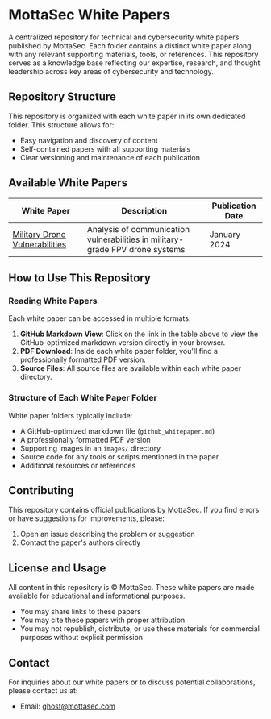 # MottaSec White Papers

A centralized repository for technical and cybersecurity white papers published by MottaSec. Each folder contains a distinct white paper along with any relevant supporting materials, tools, or references. This repository serves as a knowledge base reflecting our expertise, research, and thought leadership across key areas of cybersecurity and technology.

## Repository Structure

This repository is organized with each white paper in its own dedicated folder. This structure allows for:

- Easy navigation and discovery of content
- Self-contained papers with all supporting materials
- Clear versioning and maintenance of each publication

## Available White Papers

| White Paper | Description | Publication Date |
|-------------|-------------|------------------|
| [Military Drone Vulnerabilities](Drone_White-Paper/github_whitepaper.md) | Analysis of communication vulnerabilities in military-grade FPV drone systems | January 2024 |

## How to Use This Repository

### Reading White Papers

Each white paper can be accessed in multiple formats:

1. **GitHub Markdown View**: Click on the link in the table above to view the GitHub-optimized markdown version directly in your browser.
2. **PDF Download**: Inside each white paper folder, you'll find a professionally formatted PDF version.
3. **Source Files**: All source files are available within each white paper directory.

### Structure of Each White Paper Folder

White paper folders typically include:

- A GitHub-optimized markdown file (`github_whitepaper.md`)
- A professionally formatted PDF version
- Supporting images in an `images/` directory
- Source code for any tools or scripts mentioned in the paper
- Additional resources or references

## Contributing

This repository contains official publications by MottaSec. If you find errors or have suggestions for improvements, please:

1. Open an issue describing the problem or suggestion
2. Contact the paper's authors directly

## License and Usage

All content in this repository is © MottaSec. These white papers are made available for educational and informational purposes. 

- You may share links to these papers
- You may cite these papers with proper attribution
- You may not republish, distribute, or use these materials for commercial purposes without explicit permission

## Contact

For inquiries about our white papers or to discuss potential collaborations, please contact us at:
- Email: ghost@mottasec.com 